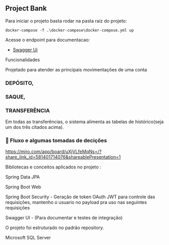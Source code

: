 ## Project Bank

Para iniciar o projeto basta rodar na pasta raiz do projeto:

```docker
docker-compose -f .\docker-compose\docker-compose.yml up 
```

Acesse o endpoint para documentacao:
- [Swagger Ui](http://localhost:8080/swagger-ui/index.html)

  
Funcionalidades

Projetado para atender as principais movimentações de uma conta
###  DEPÓSITO,
###  SAQUE,
###  TRANSFERÊNCIA

Em todas as transferências, o sistema alimenta as tabelas de histórico(seja um dos três citados acima).

### :bookmark_tabs: Fluxo e algumas tomadas de decições
https://miro.com/app/board/uXjVLfeMqNs=/?share_link_id=581401714076&shareablePresentation=1

Bibliotecas e conceitos aplicados no projeto :

Spring Data JPA

Spring Boot Web

Spring Boot Security - Geração de token OAuth JWT para controle das requisições, mantenho o usuario no payload pra uso nas seguintes requisições

Swagger UI - (Para documentar e testes de integração)

O projeto foi estruturado no padrão repository.

Microsoft SQL Server
